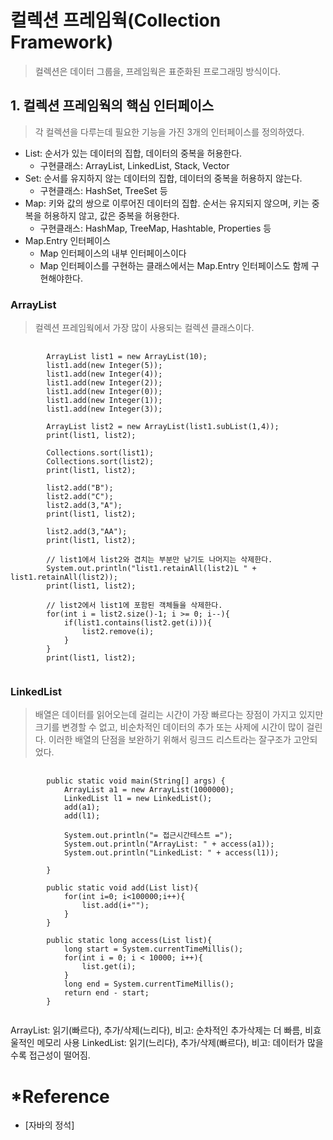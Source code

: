 # 컬렉션 프레임웍(Collection Framework)
> 컬렉션은 데이터 그룹을, 프레임웍은 표준화된 프로그래밍 방식이다.

## 1. 컬렉션 프레임웍의 핵심 인터페이스
> 각 컬렉션을 다루는데 필요한 기능을 가진 3개의 인터페이스를 정의하였다.

+ List: 순서가 있는 데이터의 집합, 데이터의 중복을 허용한다.
    + 구현클래스: ArrayList, LinkedList, Stack, Vector
+ Set: 순서를 유지하지 않는 데이터의 집합, 데이터의 중복을 허용하지 않는다.
    + 구현클래스: HashSet, TreeSet 등
+ Map: 키와 값의 쌍으로 이루어진 데이터의 집합. 순서는 유지되지 않으며, 키는 중복을 허용하지 않고, 값은 중복을 허용한다.
    + 구현클래스: HashMap, TreeMap, Hashtable, Properties 등
+ Map.Entry 인터페이스
    + Map 인터페이스의 내부 인터페이스이다
    + Map 인터페이스를 구현하는 클래스에서는 Map.Entry 인터페이스도 함께 구현해야한다.
        
### ArrayList
> 컬렉션 프레임웍에서 가장 많이 사용되는 컬렉션 클래스이다.

<pre>
    <code>
        ArrayList list1 = new ArrayList(10);
        list1.add(new Integer(5));
        list1.add(new Integer(4));
        list1.add(new Integer(2));
        list1.add(new Integer(0));
        list1.add(new Integer(1));
        list1.add(new Integer(3));

        ArrayList list2 = new ArrayList(list1.subList(1,4));
        print(list1, list2);

        Collections.sort(list1);
        Collections.sort(list2);
        print(list1, list2);

        list2.add("B");
        list2.add("C");
        list2.add(3,"A");
        print(list1, list2);

        list2.add(3,"AA");
        print(list1, list2);

        // list1에서 list2와 겹치는 부분만 남기도 나머지는 삭제한다.
        System.out.println("list1.retainAll(list2)L " + list1.retainAll(list2));
        print(list1, list2);

        // list2에서 list1에 포함된 객체들을 삭제한다.
        for(int i = list2.size()-1; i >= 0; i--){
            if(list1.contains(list2.get(i))){
                list2.remove(i);
            }
        }
        print(list1, list2);
    </code>
</pre>

### LinkedList
> 배열은 데이터를 읽어오는데 걸리는 시간이 가장 빠르다는 장점이 가지고 있지만 크기를 변경할 수 없고, 비순차적인 데이터의 추가 또는 사제에 시간이 많이 걸린다.
> 이러한 배열의 단점을 보완하기 위해서 링크드 리스트라는 잘구조가 고안되었다.

<pre>
    <code>
        public static void main(String[] args) {
            ArrayList a1 = new ArrayList(1000000);
            LinkedList l1 = new LinkedList();
            add(a1);
            add(l1);
    
            System.out.println("= 접근시간테스트 =");
            System.out.println("ArrayList: " + access(a1));
            System.out.println("LinkedList: " + access(l1));
    
        }
    
        public static void add(List list){
            for(int i=0; i<100000;i++){
                list.add(i+"");
            }
        }
    
        public static long access(List list){
            long start = System.currentTimeMillis();
            for(int i = 0; i < 10000; i++){
                list.get(i);
            }
            long end = System.currentTimeMillis();
            return end - start;
        }
    </code>
</pre>
 
ArrayList: 읽기(빠르다), 추가/삭제(느리다), 비고: 순차적인 추가삭제는 더 빠름, 비효울적인 메모리 사용
LinkedList: 읽기(느리다), 추가/삭제(빠르다), 비고: 데이터가 많을수록 접근성이 떨어짐.

# *Reference
+ [자바의 정석]